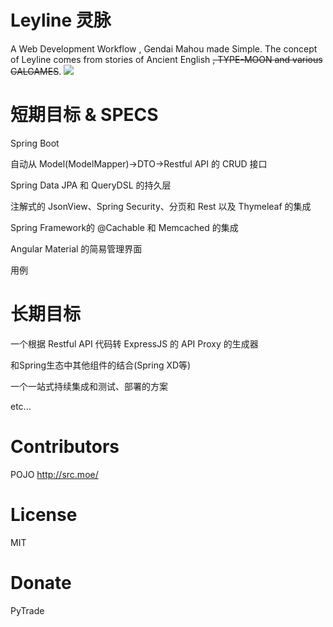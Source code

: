 # Leyline 灵脉
A Web Development Workflow , Gendai Mahou made Simple.
The concept of Leyline comes from stories of Ancient English ~~, TYPE-MOON and various GALGAMES~~.
![](http://kohaku.kouhi.me/wp-content/uploads/2014/03/leyline.png)

# 短期目标 & SPECS
Spring Boot

自动从 Model(ModelMapper)->DTO->Restful API 的 CRUD 接口

Spring Data JPA 和 QueryDSL 的持久层

注解式的 JsonView、Spring Security、分页和 Rest 以及 Thymeleaf 的集成

Spring Framework的 @Cachable 和 Memcached 的集成

Angular Material 的简易管理界面

用例

# 长期目标

一个根据 Restful API 代码转 ExpressJS 的 API Proxy 的生成器

和Spring生态中其他组件的结合(Spring XD等)

一个一站式持续集成和测试、部署的方案

etc...

# Contributors
POJO http://src.moe/    

# License
MIT

# Donate
PyTrade

